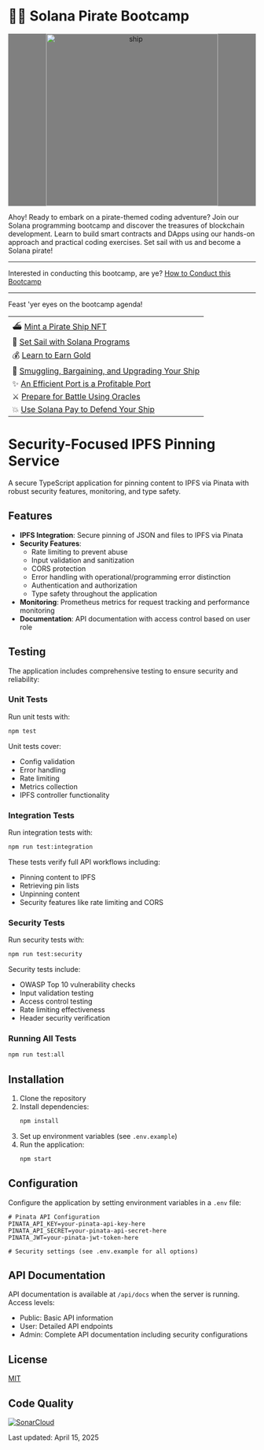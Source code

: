 # 🏴‍☠️ Solana Pirate Bootcamp

<p width="full" margin="auto" align="center" style = "background:gray"><img src="https://raw.githubusercontent.com/solana-developers/pirate-bootcamp/main/assets/ship-fire-1.png" alt="ship" width="350" margin="auto" align="center" bg="white"/></p>

Ahoy! Ready to embark on a pirate-themed coding adventure? Join our Solana programming bootcamp and discover the treasures of blockchain development. Learn to build smart contracts and DApps using our hands-on approach and practical coding exercises. Set sail with us and become a Solana pirate!

---

Interested in conducting this bootcamp, are ye?
[How to Conduct this Bootcamp](./setup/README.md)

---

Feast 'yer eyes on the bootcamp agenda!

||
| --- |
| ⛴️ [Mint a Pirate Ship NFT](./quest-1/) |
| 🌊 [Set Sail with Solana Programs](./quest-2/) |
| 💰 [Learn to Earn Gold](./quest-3/) |
| 💎 [Smuggling, Bargaining, and Upgrading Your Ship](./quest-4/) |
| ✨ [An Efficient Port is a Profitable Port](./quest-5/) |
| ⚔️ [Prepare for Battle Using Oracles](./quest-6/) |
| 💥 [Use Solana Pay to Defend Your Ship](./quest-7/) |

# Security-Focused IPFS Pinning Service

A secure TypeScript application for pinning content to IPFS via Pinata with robust security features, monitoring, and type safety.

## Features

- **IPFS Integration**: Secure pinning of JSON and files to IPFS via Pinata
- **Security Features**:
  - Rate limiting to prevent abuse
  - Input validation and sanitization
  - CORS protection
  - Error handling with operational/programming error distinction
  - Authentication and authorization
  - Type safety throughout the application
- **Monitoring**: Prometheus metrics for request tracking and performance monitoring
- **Documentation**: API documentation with access control based on user role

## Testing

The application includes comprehensive testing to ensure security and reliability:

### Unit Tests

Run unit tests with:

```bash
npm test
```

Unit tests cover:
- Config validation
- Error handling
- Rate limiting
- Metrics collection
- IPFS controller functionality

### Integration Tests

Run integration tests with:

```bash
npm run test:integration
```

These tests verify full API workflows including:
- Pinning content to IPFS
- Retrieving pin lists
- Unpinning content
- Security features like rate limiting and CORS

### Security Tests

Run security tests with:

```bash
npm run test:security
```

Security tests include:
- OWASP Top 10 vulnerability checks
- Input validation testing
- Access control testing
- Rate limiting effectiveness
- Header security verification

### Running All Tests

```bash
npm run test:all
```

## Installation

1. Clone the repository
2. Install dependencies:
   ```bash
   npm install
   ```
3. Set up environment variables (see `.env.example`)
4. Run the application:
   ```bash
   npm start
   ```

## Configuration

Configure the application by setting environment variables in a `.env` file:

```
# Pinata API Configuration
PINATA_API_KEY=your-pinata-api-key-here
PINATA_API_SECRET=your-pinata-api-secret-here
PINATA_JWT=your-pinata-jwt-token-here

# Security settings (see .env.example for all options)
```

## API Documentation

API documentation is available at `/api/docs` when the server is running. Access levels:
- Public: Basic API information
- User: Detailed API endpoints
- Admin: Complete API documentation including security configurations

## License

[MIT](LICENSE)

## Code Quality
[![SonarCloud](https://sonarcloud.io/images/project_badges/sonarcloud-white.svg)](https://sonarcloud.io/summary/new_code?id=YuccaMedia_Solana_Pirate_Adventure)

Last updated: April 15, 2025

